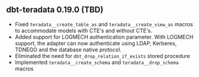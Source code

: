 ## dbt-teradata 0.19.0 (TBD)

* Fixed `teradata__create_table_as` and `teradata__create_view_as` macros to accommodate models with CTE's and without CTE's.
* Added support for LOGMECH authentication parameter. With LOGMECH support, the adapter can now authenticate using LDAP, Kerberes, TDNEGO and the database native protocol.
* Eliminated the need for `dbt_drop_relation_if_exists` stored procedure
* Implemented `teradata__create_schema` and `teradata__drop_schema` macros
